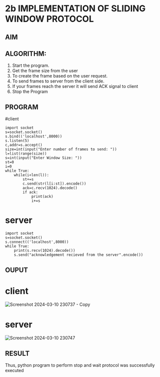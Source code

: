# 2b IMPLEMENTATION OF SLIDING WINDOW PROTOCOL
## AIM
## ALGORITHM:
1. Start the program.
2. Get the frame size from the user
3. To create the frame based on the user request.
4. To send frames to server from the client side.
5. If your frames reach the server it will send ACK signal to client
6. Stop the Program
## PROGRAM
#client
```
import socket
s=socket.socket()
s.bind(('localhost',8000))
s.listen(5)
c,addr=s.accept()
size=int(input("Enter number of frames to send: "))
l=list(range(size))
s=int(input("Enter Window Size: "))
st=0
i=0
while True:
    while(i<len(l)):
        st+=s
        c.send(str(l[i:st]).encode())
        ack=c.recv(1024).decode()
        if ack:
            print(ack)
            i+=s

```

# server
```
import socket
s=socket.socket()
s.connect(('localhost',8000))
while True:
    print(s.recv(1024).decode())
    s.send("acknowledgement recieved from the server".encode())
```
## OUPUT
# client

![Screenshot 2024-03-10 230737 - Copy](https://github.com/BaskarUmapathi/2b_SLIDING_WINDOW_PROTOCOL/assets/151434098/6cb64ef1-dfa4-40de-a040-830f4ce4df39)


# server

![Screenshot 2024-03-10 230747](https://github.com/BaskarUmapathi/2b_SLIDING_WINDOW_PROTOCOL/assets/151434098/92a6110a-6ca7-4ee1-a4de-8dcee43a7c7e)


## RESULT
Thus, python program to perform stop and wait protocol was successfully executed
